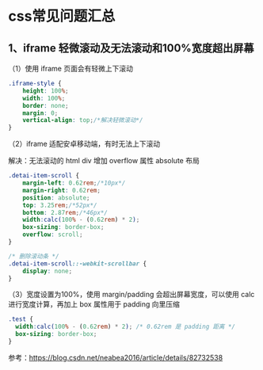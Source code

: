# css常见问题汇总

## 1、iframe 轻微滚动及无法滚动和100%宽度超出屏幕

（1）使用 iframe 页面会有轻微上下滚动

```css
.iframe-style {
	height: 100%;
	width: 100%;
	border: none;
	margin: 0;
	vertical-align: top;/*解决轻微滚动*/
}
```

（2）iframe 适配安卓移动端，有时无法上下滚动

解决：无法滚动的 html div 增加 overflow 属性 absolute 布局

```css
.detai-item-scroll {
	margin-left: 0.62rem;/*10px*/
	margin-right: 0.62rem;
	position: absolute;
	top: 3.25rem;/*52px*/
	bottom: 2.87rem;/*46px*/
	width:calc(100% - (0.62rem) * 2);
	box-sizing: border-box;
	overflow: scroll;
}

/* 删除滚动条 */
.detai-item-scroll::-webkit-scrollbar {
	display: none;
}
```

（3）宽度设置为100%，使用 margin/padding 会超出屏幕宽度，可以使用 calc 进行宽度计算，再加上 box 属性用于 padding 向里压缩

```css
.test {
  width:calc(100% - (0.62rem) * 2); /* 0.62rem 是 padding 距离 */
  box-sizing: border-box;
}
```

参考：https://blog.csdn.net/neabea2016/article/details/82732538